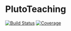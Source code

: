# PlutoTeaching

[![Build Status](https://github.com/beramos/PlutoTeaching.jl/workflows/CI/badge.svg)](https://github.com/beramos/PlutoTeaching.jl/actions)
[![Coverage](https://codecov.io/gh/beramos/PlutoTeaching.jl/branch/master/graph/badge.svg)](https://codecov.io/gh/beramos/PlutoTeaching.jl)

